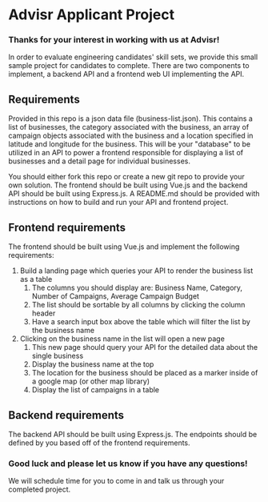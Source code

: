 # Advisr Applicant Project

### Thanks for your interest in working with us at Advisr!
In order to evaluate engineering candidates' skill sets, we provide this small sample project for candidates to complete. There are two components to implement, a backend API and a frontend web UI implementing the API.

## Requirements
Provided in this repo is a json data file (business-list.json). This contains a list of businesses, the category associated with the business, an array of campaign objects associated with the business and a location specified in latitude and longitude for the business. This will be your "database" to be utilized in an API to power a frontend responsible for displaying a list of businesses and a detail page for individual businesses.

You should either fork this repo or create a new git repo to provide your own solution. The frontend should be built using Vue.js and the backend API should be built using Express.js. A README.md should be provided with instructions on how to build and run your API and frontend project.

## Frontend requirements
The frontend should be built using Vue.js and implement the following requirements:

1. Build a landing page which queries your API to render the business list as a table
   1. The columns you should display are: Business Name, Category, Number of Campaigns, Average Campaign Budget
   2. The list should be sortable by all columns by clicking the column header
   3. Have a search input box above the table which will filter the list by the business name
2. Clicking on the business name in the list will open a new page
   1. This new page should query your API for the detailed data about the single business
   2. Display the business name at the top
   3. The location for the business should be placed as a marker inside of a google map (or other map library)
   4. Display the list of campaigns in a table

## Backend requirements
The backend API should be built using Express.js. The endpoints should be defined by you based off of the frontend requirements.

### Good luck and please let us know if you have any questions!

We will schedule time for you to come in and talk us through your completed project.